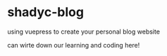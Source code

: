 # shadyc-blog

using vuepress to create your personal blog website

can wirte down our learning and coding here!
